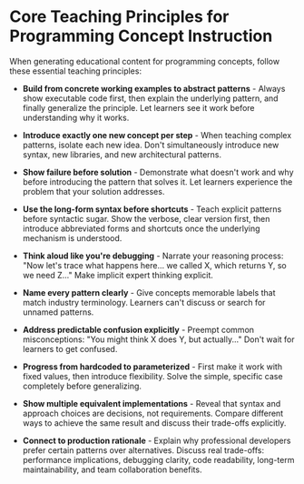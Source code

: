 # Core Teaching Principles for Programming Concept Instruction

When generating educational content for programming concepts, follow these essential teaching principles:

- **Build from concrete working examples to abstract patterns** - Always show executable code first, then explain the underlying pattern, and finally generalize the principle. Let learners see it work before understanding why it works.

- **Introduce exactly one new concept per step** - When teaching complex patterns, isolate each new idea. Don't simultaneously introduce new syntax, new libraries, and new architectural patterns.

- **Show failure before solution** - Demonstrate what doesn't work and why before introducing the pattern that solves it. Let learners experience the problem that your solution addresses.

- **Use the long-form syntax before shortcuts** - Teach explicit patterns before syntactic sugar. Show the verbose, clear version first, then introduce abbreviated forms and shortcuts once the underlying mechanism is understood.

- **Think aloud like you're debugging** - Narrate your reasoning process: "Now let's trace what happens here... we called X, which returns Y, so we need Z..." Make implicit expert thinking explicit.

- **Name every pattern clearly** - Give concepts memorable labels that match industry terminology. Learners can't discuss or search for unnamed patterns.

- **Address predictable confusion explicitly** - Preempt common misconceptions: "You might think X does Y, but actually..." Don't wait for learners to get confused.

- **Progress from hardcoded to parameterized** - First make it work with fixed values, then introduce flexibility. Solve the simple, specific case completely before generalizing.

- **Show multiple equivalent implementations** - Reveal that syntax and approach choices are decisions, not requirements. Compare different ways to achieve the same result and discuss their trade-offs explicitly.

- **Connect to production rationale** - Explain why professional developers prefer certain patterns over alternatives. Discuss real trade-offs: performance implications, debugging clarity, code readability, long-term maintainability, and team collaboration benefits.
